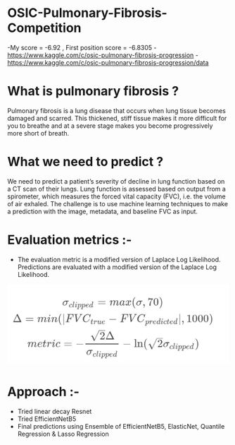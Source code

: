 # OSIC-Pulmonary-Fibrosis-Competition
-My score = -6.92 , First position score = -6.8305
-https://www.kaggle.com/c/osic-pulmonary-fibrosis-progression
-https://www.kaggle.com/c/osic-pulmonary-fibrosis-progression/data

# What is pulmonary fibrosis ? 

Pulmonary fibrosis is a lung disease that occurs when lung tissue becomes damaged and scarred. This thickened, stiff tissue makes it more difficult for you to breathe and at a severe stage makes you become progressively more short of breath.

# What we need to predict ?

We need to predict a patient’s severity of decline in lung function based on a CT scan of their lungs. Lung function is assessed based on output from a spirometer, which measures the forced vital capacity (FVC), i.e. the volume of air exhaled. The challenge is to use machine learning techniques to make a prediction with the image, metadata, and baseline FVC as input.

# Evaluation metrics :-

- The evaluation metric is a modified version of Laplace Log Likelihood. 
Predictions are evaluated with a modified version of the Laplace Log Likelihood.

![](scores.jpg)

# Approach :-
- Tried linear decay Resnet
- Tried EfficientNetB5
- Final predictions using Ensemble of EfficientNetB5, ElasticNet, Quantile Regression & Lasso Regression
